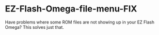 # EZ-Flash-Omega-file-menu-FIX
Have problems where some ROM files are not showing up in your EZ Flash Omega? This solves just that.
